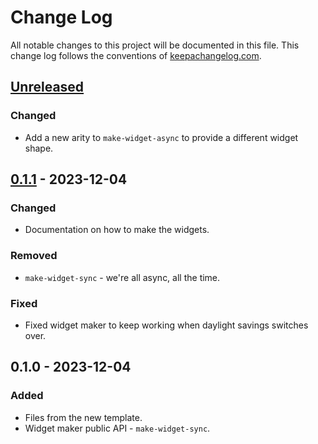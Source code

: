 # Change Log
All notable changes to this project will be documented in this file. This change log follows the conventions of [keepachangelog.com](http://keepachangelog.com/).

## [Unreleased]
### Changed
- Add a new arity to `make-widget-async` to provide a different widget shape.

## [0.1.1] - 2023-12-04
### Changed
- Documentation on how to make the widgets.

### Removed
- `make-widget-sync` - we're all async, all the time.

### Fixed
- Fixed widget maker to keep working when daylight savings switches over.

## 0.1.0 - 2023-12-04
### Added
- Files from the new template.
- Widget maker public API - `make-widget-sync`.

[Unreleased]: https://sourcehost.site/your-name/day-4-task-1/compare/0.1.1...HEAD
[0.1.1]: https://sourcehost.site/your-name/day-4-task-1/compare/0.1.0...0.1.1

